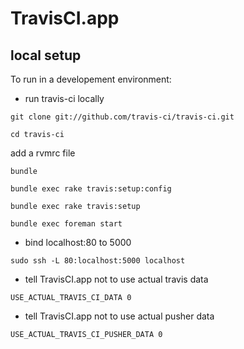 TravisCI.app
============

local setup
-----------

To run in a developement environment:

* run travis-ci locally

`git clone git://github.com/travis-ci/travis-ci.git`

`cd travis-ci`

add a rvmrc file

`bundle`

`bundle exec rake travis:setup:config`

`bundle exec rake travis:setup`

`bundle exec foreman start`

* bind localhost:80 to 5000

`sudo ssh -L 80:localhost:5000 localhost`

* tell TravisCI.app not to use actual travis data

`USE_ACTUAL_TRAVIS_CI_DATA 0`

* tell TravisCI.app not to use actual pusher data

`USE_ACTUAL_TRAVIS_CI_PUSHER_DATA 0`
